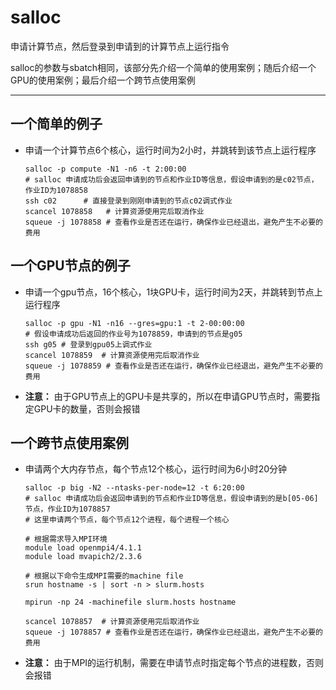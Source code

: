 # salloc

申请计算节点，然后登录到申请到的计算节点上运行指令

salloc的参数与sbatch相同，该部分先介绍一个简单的使用案例；随后介绍一个GPU的使用案例；最后介绍一个跨节点使用案例

----

## **一个简单的例子**

+ 申请一个计算节点6个核心，运行时间为2小时，并跳转到该节点上运行程序

   ```
   salloc -p compute -N1 -n6 -t 2:00:00
   # salloc 申请成功后会返回申请到的节点和作业ID等信息，假设申请到的是c02节点，作业ID为1078858
   ssh c02      # 直接登录到刚刚申请到的节点c02调式作业
   scancel 1078858   # 计算资源使用完后取消作业
   squeue -j 1078858 # 查看作业是否还在运行，确保作业已经退出，避免产生不必要的费用
   ```

## **一个GPU节点的例子**

+ 申请一个gpu节点，16个核心，1块GPU卡，运行时间为2天，并跳转到节点上运行程序

   ```
   salloc -p gpu -N1 -n16 --gres=gpu:1 -t 2-00:00:00
   # 假设申请成功后返回的作业号为1078859，申请到的节点是g05
   ssh g05 # 登录到gpu05上调式作业
   scancel 1078859  # 计算资源使用完后取消作业
   squeue -j 1078859 # 查看作业是否还在运行，确保作业已经退出，避免产生不必要的费用
   ```
+ **注意：** 由于GPU节点上的GPU卡是共享的，所以在申请GPU节点时，需要指定GPU卡的数量，否则会报错

## **一个跨节点使用案例**

+ 申请两个大内存节点，每个节点12个核心，运行时间为6小时20分钟

   ```
   salloc -p big -N2 --ntasks-per-node=12 -t 6:20:00
   # salloc 申请成功后会返回申请到的节点和作业ID等信息，假设申请到的是b[05-06]节点，作业ID为1078857
   # 这里申请两个节点，每个节点12个进程，每个进程一个核心
   
   # 根据需求导入MPI环境
   module load openmpi4/4.1.1
   module load mvapich2/2.3.6
   
   # 根据以下命令生成MPI需要的machine file
   srun hostname -s | sort -n > slurm.hosts
   
   mpirun -np 24 -machinefile slurm.hosts hostname
   
   scancel 1078857  # 计算资源使用完后取消作业
   squeue -j 1078857 # 查看作业是否还在运行，确保作业已经退出，避免产生不必要的费用
   ```
+ **注意：** 由于MPI的运行机制，需要在申请节点时指定每个节点的进程数，否则会报错